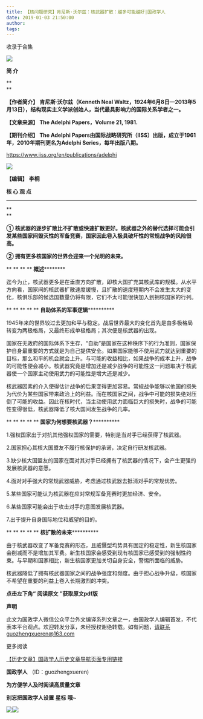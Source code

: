 ```yaml
---
title: 【核问题研究】肯尼斯·沃尔兹：核武器扩散：越多可能越好|国政学人
date: 2019-01-03 21:50:00
author: 
tags: 
---
```



收录于合集

![](/images/3407/2.gif)

  

**简 介**

 **  
**

 **【作者简介】** **肯尼斯·沃尔兹（Kenneth Neal
Waltz，1924年6月8日—2013年5月13日），结构现实主义学派创始人，当代最具影响力的国际关系学者之一。**

 **【文章来源】** **The Adelphi Papers，Volume 21, 1981.**

 **【期刊介绍】** **The Adelphi Papers由国际战略研究所（IISS）出版，成立于1961年，2010年期刊更名为Adelphi
Series，每年出版八期。**

https://www.iiss.org/en/publications/adelphi

  

![](/images/3407/3.png)

**【编辑】** **李桐**

 **核 心 观 点**

 ****

 **  
**

 **① 核武器的逐步扩散比不扩散或快速扩散更好。核武器之外的替代选择可能会引发某些国家间毁灭性的军备竞赛，国家因此卷入极具破坏性的常规战争的风险很高。**

 **② 拥有更多核国家的世界会迎来一个光明的未来。**

  

 ** ** ** ** **概述**********

  

迄今为止，核武器更多是在垂直方向扩散，即核大国扩充其核武库的规模。从水平方向看，国家间的核武器扩散速度缓慢，且扩散的速度短期内不会发生太大的变化，核俱乐部的候选国数量仍将有限，它们不太可能很快加入到拥核国家的行列。

  

 ** ** ** ** ** **自助体系的军事逻辑************

  

1945年来的世界较过去更加和平与稳定。战后世界最大的变化首先是由多极格局转变为两极格局，又最终形成单极格局；其次便是核武器的出现。

国家在无政府的国际体系下生存，“自助”是国家在这种秩序下的行为准则，国家保护自身最重要的方式就是为自己提供安全。如果国家能够不使用武力就达到重要的目标，那么和平的机会就会上升。与可能的收益相比，如果战争的成本上升，战争的可能性便会减小。核武器究竟是增加还是减少战争的可能性这一问题取决于核武器使一个国家主动使用武力的可能性是增大还是减少。

核武器因素的介入使得估计战争的后果变得更加容易。常规战争能够以他国的损失为代价为某些国家带来政治上的利益。而在核国家之间，战争中可能的损失绝对压倒了可能的收益。因此在核时代，当主动使用武力面临巨大的损失时，战争的可能性变得很低，核武器降低了核大国间发生战争的几率。

  

 ** ** ** ** ** **国家为何想要核武器？************

  

1.强权国家出于对抗其他强权国家的需要，特别是当对手已经获得了核武器。

2.国家担心其核大国盟友不履行核保护的承诺，决定自行研发核武器。

3.缺少核大国盟友的国家在面对其对手已经拥有了核武器的情况下，会产生更强的发展核武器的意愿。

4.面对对手强大的常规武器威胁，考虑通过核武器去抵消对手的常规优势。

5.某些国家可能认为核武器在应对常规军备竞赛时更加经济、安全。

6.某些国家可能会出于攻击对手的意图发展核武器。

7.出于提升自身国际地位和威望的目的。

  

 ** ** ** ** ** **核扩散的未来************

  

由于核武器改变了军备竞赛的形态，且威慑型均势具有固定的稳定性，新生核国家会削减而不是增加其军费。新生核国家会感受到现有核国家已感受到的强制性约束。与早期和国家相比，新生核国家更加关切自身安全，警惕所面临的威胁。

核武器降低了拥有核武器国家之间的战争强度和频度。由于担心战争升级，核国家不希望在重要的利益上卷入长期激烈的冲突。

  

 **点击左下角“** **阅读原文** **”获取原文pdf版**  

 **声明**

此文为国政学人微信公众平台外文编译系列文章之一，由国政学人编辑首发，不代表本平台观点。欢迎转发分享，未经授权谢绝转载。如有问题，请联系guozhengxueren@163.com

  

  

更多阅读

[【历史文章】国政学人历史文章导航页面专用链接](http://mp.weixin.qq.com/s?__biz=MzI3MTYzMzE5Mw==&mid=2247487647&idx=4&sn=713bf729dca089516e8f304f88955380&chksm=eb3f8ed9dc4807cf89f3e211dd726289dd92edc62a6a8e19953bf2b366bbeffb59d285e95119&scene=21#wechat_redirect)

  

 **国政学人** （ID：guozhengxueren)

  

 **为方便学人及时阅读高质量文章**

 **别忘把国政学人设置** **星标** **哦~**

![](/images/3407/4.gif)![](/images/3407/5.gif)

  

